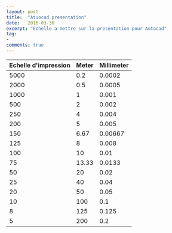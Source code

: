 ```yaml
---
layout: post
title:  "Atuocad presentation"
date:   2016-03-30
excerpt: "Echelle a mettre sur la presentation pour Autocad"
tag:
- 
comments: true
---
```


Echelle d'impression | Meter | Millimeter
-----------|-----------|-----------
5000 | 0.2 | 0.0002
2000 | 0.5 | 0.0005
1000 | 1 | 0.001
500 | 2 | 0.002
250 | 4 | 0.004
200 | 5 | 0.005
150 | 6.67 | 0.00667
125 | 8 | 0.008
100 | 10 | 0.01
75 | 13.33 | 0.0133
50 | 20 | 0.02
25 | 40 | 0.04
20 | 50 | 0.05
10 | 100 | 0.1
8 | 125 | 0.125
5 | 200 | 0.2
